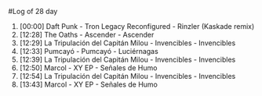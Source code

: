 #Log of 28 day

1. [00:00] Daft Punk - Tron Legacy Reconfigured - Rinzler (Kaskade remix)
1. [12:28] The Oaths - Ascender - Ascender
1. [12:29] La Tripulación del Capitán Milou - Invencibles - Invencibles
1. [12:33] Pumcayó - Pumcayó - Luciérnagas
1. [12:39] La Tripulación del Capitán Milou - Invencibles - Invencibles
1. [12:50] Marcol - XY EP - Señales de Humo
1. [12:54] La Tripulación del Capitán Milou - Invencibles - Invencibles
1. [13:43] Marcol - XY EP - Señales de Humo
